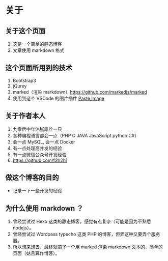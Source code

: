 关于
================================

## 关于这个页面
1. 这是一个简单的静态博客
2. 文章使用 markdown 格式

## 这个页面所用到的技术
1. Bootstrap3
2. jQurey
3. marked（渲染 markdown）https://github.com/markedjs/marked
4. 使用到这个 VSCode 的图片插件 [Paste Image](https://github.com/mushanshitiancai/vscode-paste-image)

## 关于作者本人
1. 九零后中年油腻屌丝一只
2. 各种编程语言都会一点（PHP C JAVA JavaScript python C#）
3. 会一点 MySQL, 会一点 Docker
4. 有一点处理高并发的经验
5. 有一点微信公众号开发经验
6. https://github.com/f2h2h1

## 做这个博客的目的
- 记录一下一些开发的经验

## 为什么使用 markdown ？
1. 曾经尝试过 Hexo 这类的静态博客，感觉有点复杂（可能是因为不熟悉 nodejs）。
2. 曾经尝试过 Wordpass typecho 这类 PHP 的博客，但弄这种又要弄个服务器。
3. 所以想来想去，最终就搞了一个用 marked 渲染 markdown 文本的，简单的页面（姑且算作博客）。

<!--

frp的使用
================================
1. 下载和安装
2. 作为 Windows 远程桌面的代理
3. 作为 xdebug 远程调试的代理
4. 作为代理使得本地的网站能被外网访问
5. 使用子域名的方式在本地部署多个网站


在vscode里调试java
================================
一般的java项目
使用springboot的java项目
使用tomcat的javaweb项目
maven的使用


如何实现一个web服务器
================================
什么是socket
从socket里读写内容
http
cgi
select poll epoll
多线成
多进程
fastcgi
proxy


# 各类加密算法和https
# 在vscdoe里调试c语言
# 各类安全问题及应对方法
# vscode的使用技巧
# seo的技巧
# 如何应对面试
# 这些年来的生活经验 学习如何学习
# 如何写一篇xx管理系统的论文

自由软件托管服务比较
版本控制软件比较
除了git的其它版本管理工具
从linux笔记分裂出git的经验
https://download.libsodium.org/libsodium/releases/

-->
